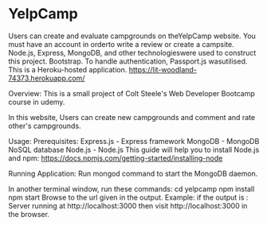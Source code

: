 # YelpCamp
Users can create and evaluate campgrounds on theYelpCamp website. You must have an account in orderto write a review or create a campsite.
Node.js, Express, MongoDB, and other technologieswere used to construct this project.
Bootstrap. To handle authentication, Passport.js wasutilised.
This is a Heroku-hosted application.
https://lit-woodland-74373.herokuapp.com/

Overview:
This is a small project of Colt Steele's Web Developer Bootcamp course in udemy.

In this website, Users can create new campgrounds and comment and rate other's campgrounds.

Usage:
Prerequisites:
Express.js - Express framework
MongoDB - MongoDB NoSQL database
Node.js - Node.js
This guide will help you to install Node.js and npm: https://docs.npmjs.com/getting-started/installing-node

Running Application:
Run mongod command to start the MongoDB daemon.

In another terminal window, run these commands:
cd yelpcamp
npm install
npm start
Browse to the url given in the output.
Example: if the output is : Server running at http://localhost:3000 then visit http://localhost:3000 in the browser.
